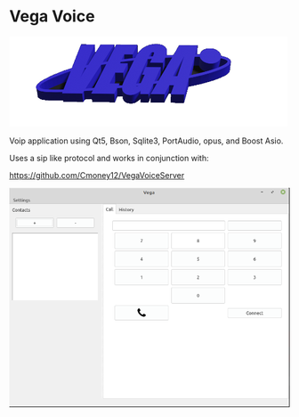 # Vega Voice

![alt text](/resources/vega_logo.png)

Voip application using Qt5, Bson, Sqlite3, PortAudio, opus, and Boost Asio.

Uses a sip like protocol and works in conjunction with:

https://github.com/Cmoney12/VegaVoiceServer


![alt text](/resources/gui.png)
